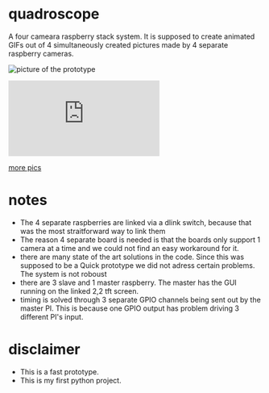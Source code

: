 # quadroscope

A four cameara raspberry stack system. It is supposed to create 
animated GIFs out of 4 simultaneously created pictures made by 4
separate raspberry cameras.

![picture of the prototype](https://scontent.xx.fbcdn.net/hphotos-xlf1/v/t1.0-9/s851x315/12805937_10208660986223581_7170312309384191205_n.jpg?oh=e237d1c186081c04a7dcfc21703c61ec&oe=578EE89D)

![this is the first test picture](https://external.xx.fbcdn.net/safe_image.php?d=AQDgC7bbt9VW-qar&url=http%3A%2F%2Fvintagedigitalism.hu%2Fwp-content%2Fuploads%2F2016%2F03%2Funnamed1.gif&ext=gif)

[more pics](https://www.facebook.com/matyas.csiszar/posts/10208660988103628)


# notes

- The 4 separate raspberries are linked via a dlink switch, because that was the most
straitforward way to link them
- The reason 4 separate board is needed is that the boards only support 1 camera at a time
and we could not find an easy workaround for it.
- there are many state of the art solutions in the code. Since this was supposed to be a Quick 
prototype we did not adress certain problems. The system is not roboust
- there are 3 slave and 1 master raspberry. The master has the GUI running on the linked
2,2 tft screen. 
- timing is solved through 3 separate GPIO channels being sent out by the master PI. 
This is because one GPIO output has problem driving 3 different PI's input.

# disclaimer

- This is a fast prototype.
- This is my first python project.
